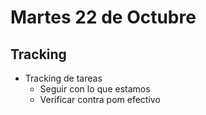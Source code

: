 # Martes 22 de Octubre
## Tracking

- Tracking de tareas
  - Seguir con lo que estamos
  - Verificar contra pom efectivo
